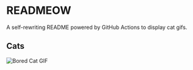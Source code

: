 # READMEOW

A self-rewriting README powered by GitHub Actions to display cat gifs.

## Cats

![Bored Cat GIF](https://media0.giphy.com/media/mlvseq9yvZhba/200.gif?cid=9acd02dat7vqcp2vihjud81t4r1qjx58qy8mgsxshy6qd9xs&ep=v1_gifs_search&rid=200.gif&ct=g)
